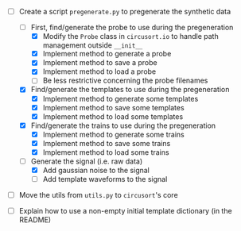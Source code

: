 - [ ] Create a script `pregenerate.py` to pregenerate the synthetic data
  - [ ] First, find/generate the probe to use during the pregeneration
    - [x] Modify the `Probe` class in `circusort.io` to handle path management outside `__init__`
    - [x] Implement method to generate a probe
    - [x] Implement method to save a probe
    - [x] Implement method to load a probe
    - [ ] Be less restrictive concerning the probe filenames
  - [x] Find/generate the templates to use during the pregeneration
    - [x] Implement method to generate some templates
    - [x] Implement method to save some templates
    - [x] Implement method to load some templates
  - [x] Find/generate the trains to use during the pregeneration
    - [x] Implement method to generate some trains
    - [x] Implement method to save some trains
    - [x] Implement method to load some trains
  - [ ] Generate the signal (i.e. raw data)
    - [x] Add gaussian noise to the signal
    - [ ] Add template waveforms to the signal
- [ ] Move the utils from `utils.py` to `circusort`'s core
- [ ] Explain how to use a non-empty initial template dictionary (in the README)
 